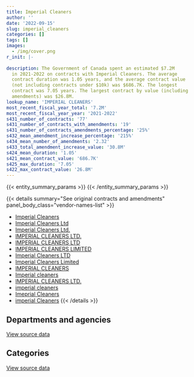 ```yaml
---
title: Imperial Cleaners
author: ''
date: '2022-09-15'
slug: imperial_cleaners
categories: []
tags: []
images:
  - /img/cover.png
r_init: |-
  
description: The Government of Canada spent an estimated $7.2M
  in 2021-2022 on contracts with Imperial Cleaners. The average
  contract duration was 1.05 years, and the average contract value
  (not including contracts under $10k) was $686.7K. The longest
  contract was 7.05 years. The largest contract by value (including
  amendments) was $26.8M.
lookup_name: 'IMPERIAL CLEANERS'
most_recent_fiscal_year_total: '7.2M'
most_recent_fiscal_year_year: '2021-2022'
s431_number_of_contracts: '77'
s431_number_of_contracts_with_amendments: '19'
s431_number_of_contracts_amendments_percentage: '25%'
s432_mean_amendment_increase_percentage: '215%'
s434_mean_number_of_amendments: '2.32'
s433_total_amendment_increase_value: '30.8M'
s424_mean_duration: '1.05'
s421_mean_contract_value: '686.7K'
s425_max_duration: '7.05'
s422_max_contract_value: '26.8M'
---
```


<script src="/rmarkdown-libs/htmlwidgets/htmlwidgets.js"></script>
<link href="/rmarkdown-libs/datatables-css/datatables-crosstalk.css" rel="stylesheet" />
<script src="/rmarkdown-libs/datatables-binding/datatables.js"></script>
<script src="/rmarkdown-libs/jquery/jquery-3.6.0.min.js"></script>
<link href="/rmarkdown-libs/dt-core-bootstrap/css/dataTables.bootstrap.min.css" rel="stylesheet" />
<link href="/rmarkdown-libs/dt-core-bootstrap/css/dataTables.bootstrap.extra.css" rel="stylesheet" />
<script src="/rmarkdown-libs/dt-core-bootstrap/js/jquery.dataTables.min.js"></script>
<script src="/rmarkdown-libs/dt-core-bootstrap/js/dataTables.bootstrap.min.js"></script>
<link href="/rmarkdown-libs/crosstalk/css/crosstalk.min.css" rel="stylesheet" />
<script src="/rmarkdown-libs/crosstalk/js/crosstalk.min.js"></script>
<script src="/rmarkdown-libs/htmlwidgets/htmlwidgets.js"></script>
<link href="/rmarkdown-libs/datatables-css/datatables-crosstalk.css" rel="stylesheet" />
<script src="/rmarkdown-libs/datatables-binding/datatables.js"></script>
<script src="/rmarkdown-libs/jquery/jquery-3.6.0.min.js"></script>
<link href="/rmarkdown-libs/dt-core-bootstrap/css/dataTables.bootstrap.min.css" rel="stylesheet" />
<link href="/rmarkdown-libs/dt-core-bootstrap/css/dataTables.bootstrap.extra.css" rel="stylesheet" />
<script src="/rmarkdown-libs/dt-core-bootstrap/js/jquery.dataTables.min.js"></script>
<script src="/rmarkdown-libs/dt-core-bootstrap/js/dataTables.bootstrap.min.js"></script>
<link href="/rmarkdown-libs/crosstalk/css/crosstalk.min.css" rel="stylesheet" />
<script src="/rmarkdown-libs/crosstalk/js/crosstalk.min.js"></script>

{{< entity_summary_params >}}
{{< /entity_summary_params >}}

{{< details summary="See original contracts and amendments" panel_body_class="vendor-names-list" >}}
- [Imperial Cleaners](https://search.open.canada.ca/en/ct/?sort=contract_value_f%20desc&page=1&search_text=%22Imperial%20Cleaners%22)
- [Imperial Cleaners Ltd](https://search.open.canada.ca/en/ct/?sort=contract_value_f%20desc&page=1&search_text=%22Imperial%20Cleaners%20Ltd%22)
- [Imperial Cleaners Ltd.](https://search.open.canada.ca/en/ct/?sort=contract_value_f%20desc&page=1&search_text=%22Imperial%20Cleaners%20Ltd.%22)
- [IMPERIAL CLEANERS LTD.](https://search.open.canada.ca/en/ct/?sort=contract_value_f%20desc&page=1&search_text=%22IMPERIAL%20CLEANERS%20LTD.%22)
- [IMPERIAL CLEANERS LTD](https://search.open.canada.ca/en/ct/?sort=contract_value_f%20desc&page=1&search_text=%22IMPERIAL%20CLEANERS%20LTD%22)
- [IMPERIAL CLEANERS LIMITED](https://search.open.canada.ca/en/ct/?sort=contract_value_f%20desc&page=1&search_text=%22IMPERIAL%20CLEANERS%20LIMITED%22)
- [Imperial Cleaners LTD](https://search.open.canada.ca/en/ct/?sort=contract_value_f%20desc&page=1&search_text=%22Imperial%20Cleaners%20LTD%22)
- [Imperial Cleaners Limited](https://search.open.canada.ca/en/ct/?sort=contract_value_f%20desc&page=1&search_text=%22Imperial%20Cleaners%20Limited%22)
- [IMPERIAL CLEANERS](https://search.open.canada.ca/en/ct/?sort=contract_value_f%20desc&page=1&search_text=%22IMPERIAL%20CLEANERS%22)
- [Imperial cleaners](https://search.open.canada.ca/en/ct/?sort=contract_value_f%20desc&page=1&search_text=%22Imperial%20cleaners%22)
- [IMPERIAL CLEANERS LTD.](https://search.open.canada.ca/en/ct/?sort=contract_value_f%20desc&page=1&search_text=%22IMPERIAL%20CLEANERS%20%20LTD.%22)
- [imperial cleaners](https://search.open.canada.ca/en/ct/?sort=contract_value_f%20desc&page=1&search_text=%22imperial%20cleaners%22)
- [Imeprial Cleaners](https://search.open.canada.ca/en/ct/?sort=contract_value_f%20desc&page=1&search_text=%22Imeprial%20Cleaners%22)
- [imperial Cleaners](https://search.open.canada.ca/en/ct/?sort=contract_value_f%20desc&page=1&search_text=%22imperial%20Cleaners%22)
{{< /details >}}

## Departments and agencies

<div id="htmlwidget-1" style="width:100%;height:auto;" class="datatables html-widget"></div>
<script type="application/json" data-for="htmlwidget-1">{"x":{"style":"bootstrap","filter":"none","vertical":false,"data":[["<a href=\"/departments/aafc-aac/\">Agriculture and Agri-Food Canada<\/a>","<a href=\"/departments/cfia-acia/\">Canadian Food Inspection Agency<\/a>","<a href=\"/departments/dnd-mdn/\">National Defence<\/a>","<a href=\"/departments/nrc-cnrc/\">National Research Council Canada<\/a>","<a href=\"/departments/pc/\">Parks Canada<\/a>","<a href=\"/departments/pwgsc-tpsgc/\">Public Services and Procurement Canada<\/a>"],[158683.92,102281.21,9847930.98,95314.57,196002.13,300790.34],[211964.66,102561.43,8147567.38,95575.71,159479.71,824.08],[211385.52,110265.83,5579415.88,95314.57,134722.39,null],[211385.52,110265.83,6209727.87,101513.58,134722.39,438557.92]],"container":"<table class=\"table table-striped table-hover row-border order-column display\">\n  <thead>\n    <tr>\n      <th>Department<\/th>\n      <th>2018-2019<\/th>\n      <th>2019-2020<\/th>\n      <th>2020-2021<\/th>\n      <th>2021-2022<\/th>\n    <\/tr>\n  <\/thead>\n<\/table>","options":{"order":[[4,"desc"]],"pageLength":10,"autoWidth":true,"columnDefs":[{"targets":1,"render":"function(data, type, row, meta) {\n    return type !== 'display' ? data : DTWidget.formatCurrency(data, \"$\", 2, 3, \",\", \".\", true, null);\n  }"},{"targets":2,"render":"function(data, type, row, meta) {\n    return type !== 'display' ? data : DTWidget.formatCurrency(data, \"$\", 2, 3, \",\", \".\", true, null);\n  }"},{"targets":3,"render":"function(data, type, row, meta) {\n    return type !== 'display' ? data : DTWidget.formatCurrency(data, \"$\", 2, 3, \",\", \".\", true, null);\n  }"},{"targets":4,"render":"function(data, type, row, meta) {\n    return type !== 'display' ? data : DTWidget.formatCurrency(data, \"$\", 2, 3, \",\", \".\", true, null);\n  }"},{"width":"16%","targets":[1,2,3,4]},{"className":"dt-right","targets":[1,2,3,4]}],"orderClasses":false}},"evals":["options.columnDefs.0.render","options.columnDefs.1.render","options.columnDefs.2.render","options.columnDefs.3.render"],"jsHooks":[]}</script>
<p class="text-right">
<a href="https://github.com/GoC-Spending/contracts-data/tree/main/data/out/vendors/imperial_cleaners/summary_by_fiscal_year_by_department.csv" class="source-data-link btn btn-link">View source data</a>
</p>

## Categories

<div id="htmlwidget-2" style="width:100%;height:auto;" class="datatables html-widget"></div>
<script type="application/json" data-for="htmlwidget-2">{"x":{"style":"bootstrap","filter":"none","vertical":false,"data":[["<a href=\"/categories/facilities_and_construction/\">Facilities and construction<\/a>","<a href=\"/categories/professional_services/\">Professional services<\/a>"],[10345492.42,355510.73],[8694248.48,23724.5],[6131104.2,null],[7039169.58,167003.53]],"container":"<table class=\"table table-striped table-hover row-border order-column display\">\n  <thead>\n    <tr>\n      <th>Category<\/th>\n      <th>2018-2019<\/th>\n      <th>2019-2020<\/th>\n      <th>2020-2021<\/th>\n      <th>2021-2022<\/th>\n    <\/tr>\n  <\/thead>\n<\/table>","options":{"order":[[4,"desc"]],"dom":"t","pageLength":30,"autoWidth":true,"columnDefs":[{"targets":1,"render":"function(data, type, row, meta) {\n    return type !== 'display' ? data : DTWidget.formatCurrency(data, \"$\", 2, 3, \",\", \".\", true, null);\n  }"},{"targets":2,"render":"function(data, type, row, meta) {\n    return type !== 'display' ? data : DTWidget.formatCurrency(data, \"$\", 2, 3, \",\", \".\", true, null);\n  }"},{"targets":3,"render":"function(data, type, row, meta) {\n    return type !== 'display' ? data : DTWidget.formatCurrency(data, \"$\", 2, 3, \",\", \".\", true, null);\n  }"},{"targets":4,"render":"function(data, type, row, meta) {\n    return type !== 'display' ? data : DTWidget.formatCurrency(data, \"$\", 2, 3, \",\", \".\", true, null);\n  }"},{"width":"16%","targets":[1,2,3,4]},{"className":"dt-right","targets":[1,2,3,4]}],"orderClasses":false,"lengthMenu":[10,25,30,50,100]}},"evals":["options.columnDefs.0.render","options.columnDefs.1.render","options.columnDefs.2.render","options.columnDefs.3.render"],"jsHooks":[]}</script>
<p class="text-right">
<a href="https://github.com/GoC-Spending/contracts-data/tree/main/data/out/vendors/imperial_cleaners/summary_by_fiscal_year_by_category.csv" class="source-data-link btn btn-link">View source data</a>
</p>

